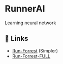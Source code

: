 # RunnerAI

Learning neural network

## 🔗 Links

- [Run-Forrest](https://github.com/Jabrils/Run-Forrest-Open-Source) (Simpler)
- [Run-Forrest-FULL](https://github.com/Jabrils/Run-Forrest-FULL)
